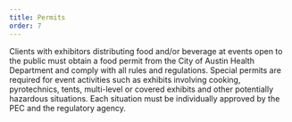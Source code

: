 ```yaml
---
title: Permits 
order: 7
---
```


Clients with exhibitors distributing food and/or beverage at events open to the public must obtain a food permit from the City of Austin Health Department and comply with all rules and regulations. Special permits are required for event activities such as exhibits involving cooking, pyrotechnics, tents, multi-level or covered exhibits and other potentially hazardous situations. Each situation must be individually approved by the PEC and the regulatory agency.

